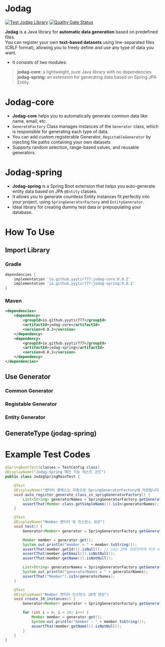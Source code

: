 Jodag
===
[![Test Jodag Library](https://github.com/yyytir777/jodag/actions/workflows/test.yaml/badge.svg?branch=main)](https://github.com/yyytir777/jodag/actions/workflows/test.yaml)
[![Quality Gate Status](https://sonarcloud.io/api/project_badges/measure?project=yyytir777_jodag&metric=alert_status)](https://sonarcloud.io/summary/new_code?id=yyytir777_jodag)

**Jodag** is a Java library for **automatic data generation** based on predefined files. <br>
You can register your own **text-based datasets** using line-separated files (CRLF format), allowing you to freely define and use any type of data you want. <br>
- It consists of two modules:

> **jodag-core**: a lightweight, pure Java library with no dependencies.<br> 
> **jodag-spring**: an extension for generating data based on Spring JPA Entity.


Jodag-core
===
- **Jodag-core** helps you to automatically generate common data like name, email, etc
- `GenerateFactory` Class manages instances of the `Generator` class, which is responsible for generating each type of data.
- You can add custom registerable Generator, `RegistableGenerator` by injecting file paths containing your own datasets
- Supports random selection, range-based values, and reusable generators.


Jodag-spring
===
- **Jodag-spring** is a Spring Boot extension that helps you auto-generate entity data based on JPA `@Entity` classes.
- It allows you to generate countless Entity instances fit perfectly into your project, using `SpringGeneratorFactory` and `EntityGenerator`.
- Ideal library for creating dummy test data or prepopulating your database.

How To Use
===

## Import Library

### Gradle

```groovy
dependencies {
    implementation 'io.github.yyytir777:jodag-core:0.0.2'
    implementation 'io.github.yyytir777:jodag-spring:0.0.2'
}
```

### Maven

```xml
<dependencies>
    <dependency>
        <groupId>io.github.yyytir777</groupId>
        <artifactId>jodag-core</artifactId>
        <version>0.0.2</version>
    </dependency>
    <dependency>
        <groupId>io.github.yyytir777</groupId>
        <artifactId>jodag-spring</artifactId>
        <version>0.0.2</version>
    </dependency>
</dependencies>
```

## Use Generator

### Common Generator


### Registable Generator


### Entity Generator


## GenerateType (jodag-spring)



Example Test Codes
===
```java
@SpringBootTest(classes = TestConfig.class)
@DisplayName("Jodag-Spring 메인 기능 테스트 코드")
public class JodagSpringMainTest {

    @Test
    @DisplayName("엔티티 클래스는 자동으로 SpringGeneratorFactory에 저장됩니다.")
    void auto_register_generate_class_in_sprigGeneratorFactory() {
        List<String> generatorNames = SpringGeneratorFactory.getGeneratorNames();
        assertThat(Member.class.getSimpleName()).isIn(generatorNames);
    }

    @Test
    @DisplayName("Member 엔티티 및 인스턴스 생성")
    void test() {
        Generator<Member> generator = SpringGeneratorFactory.getGenerator(Member.class);

        Member member = generator.get();
        System.out.println("member = " + member.toString());
        assertThat(member.getId()).isNull(); // id는 JPA 생성전략에 따라 null로 설정 (@GeneratedValue(strategy = GenerationType.IDENTITY))
        assertThat(member.getEmail()).isNotNull();
        assertThat(member.getName()).isNotNull();

        List<String> generatorNames = SpringGeneratorFactory.getGeneratorNames();
        System.out.println("generatorNames = " + generatorNames);
        assertThat("Member").isIn(generatorNames);
    }

    @Test
    @DisplayName("Member 엔티티 인스턴스 10개 생성")
    void create_10_instances() {
        Generator<Member> generator = SpringGeneratorFactory.getGenerator(Member.class);

        for (int i = 0; i < 10; i++) {
            Member member = generator.get();
            System.out.println("member : " + member.toString());
            assertThat(member.getName()).isNotNull();
        }
    }
}
```
